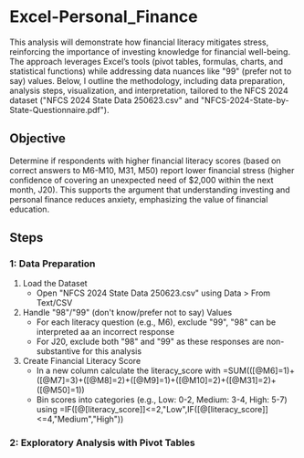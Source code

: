 # Excel-Personal_Finance

This analysis will demonstrate how financial literacy mitigates stress, reinforcing the importance of investing knowledge for financial well-being. The approach leverages Excel’s tools (pivot tables, formulas, charts, and statistical functions) while addressing data nuances like "99" (prefer not to say) values. Below, I outline the methodology, including data preparation, analysis steps, visualization, and interpretation, tailored to the NFCS 2024 dataset ("NFCS 2024 State Data 250623.csv" and "NFCS-2024-State-by-State-Questionnaire.pdf").

## Objective

Determine if respondents with higher financial literacy scores (based on correct answers to M6-M10, M31, M50) report lower financial stress (higher confidence of covering an unexpected need of $2,000 within the next month, J20). This supports the argument that understanding investing and personal finance reduces anxiety, emphasizing the value of financial education.

## Steps

### 1: Data Preparation

1. Load the Dataset
   - Open "NFCS 2024 State Data 250623.csv" using Data > From Text/CSV 
2. Handle "98"/"99" (don't know/prefer not to say) Values
   - For each literacy question (e.g., M6), exclude "99", "98" can be interpreted aa an incorrect response
   - For J20, exclude both "98" and "99" as these responses are non-substantive for this analysis
3. Create Financial Literacy Score
   - In a new column calculate the literacy_score with =SUM(([@M6]=1)+([@M7]=3)+([@M8]=2)+([@M9]=1)+([@M10]=2)+([@M31]=2)+([@M50]=1))
   - Bin scores into categories (e.g., Low: 0-2, Medium: 3-4, High: 5-7) using =IF([@[literacy_score]]<=2,"Low",IF([@[literacy_score]]<=4,"Medium","High"))

### 2: Exploratory Analysis with Pivot Tables






